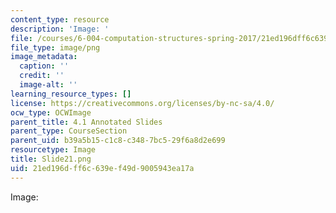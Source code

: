 ```yaml
---
content_type: resource
description: 'Image: '
file: /courses/6-004-computation-structures-spring-2017/21ed196dff6c639ef49d9005943ea17a_Slide21.png
file_type: image/png
image_metadata:
  caption: ''
  credit: ''
  image-alt: ''
learning_resource_types: []
license: https://creativecommons.org/licenses/by-nc-sa/4.0/
ocw_type: OCWImage
parent_title: 4.1 Annotated Slides
parent_type: CourseSection
parent_uid: b39a5b15-c1c8-c348-7bc5-29f6a8d2e699
resourcetype: Image
title: Slide21.png
uid: 21ed196d-ff6c-639e-f49d-9005943ea17a
---
```

Image: 